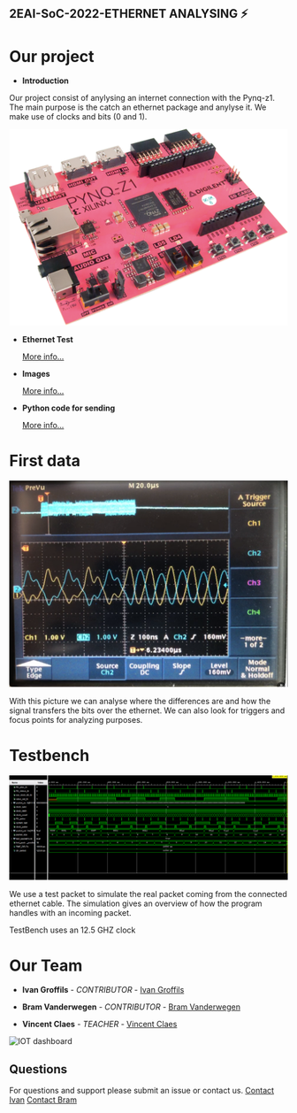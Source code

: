 ## 2EAI-SoC-2022-ETHERNET ANALYSING ⚡


# Our project

- **Introduction**

Our project consist of anylysing an internet connection with the Pynq-z1. The main purpose is the catch an ethernet package and anylyse it. We make use of clocks and bits (0 and 1).

![](photos/zynq.png)

- **Ethernet Test**

  [More info...](Ethernet_test)

- **Images**

  [More info...](photos)

- **Python code for sending**

  [More info...](https://github.com/Bram-Vanderwegen/SoC_project/tree/main/python%20code%20for%20sending)

# First data

![](photos/2_preclock_to_data.png)

With this picture we can analyse where the differences are and how the signal transfers the bits over the ethernet. We can also look for triggers and focus points for analyzing purposes.


# Testbench

![](photos/testbench_sim.png)

We use a test packet to simulate the real packet coming from the connected ethernet cable. The simulation gives an overview of how the program handles with an incoming packet.

TestBench uses an 12.5 GHZ clock



# Our Team 

- **Ivan Groffils** - _CONTRIBUTOR_ - [Ivan Groffils](https://github.com/ivangroffils)
- **Bram Vanderwegen** - _CONTRIBUTOR_ - [Bram Vanderwegen](https://github.com/Bram-Vanderwegen/)

- **Vincent Claes** - _TEACHER_ - [Vincent Claes](https://github.com/cteqeu)

 <img width="200" src="https://www.pxl.be/Assets/website/pxl_algemeen/afbeeldingen/grotere_versie/logo_PXL_University%20of%20applied%20sciences%20and%20arts.png" alt="IOT dashboard">

## Questions

For questions and support please submit an issue or contact us.
[Contact Ivan](mailto:ivan.groffils@student.pxl.be)
[Contact Bram](mailto:bram.vanderwegen@student.pxl.be)

